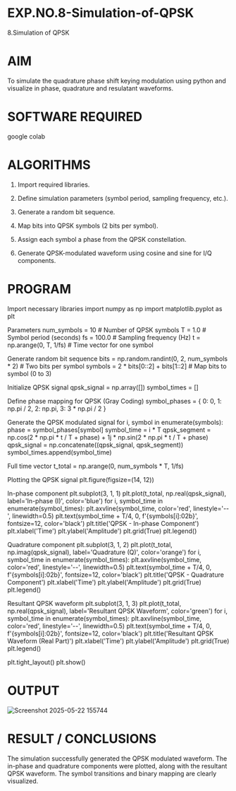 # EXP.NO.8-Simulation-of-QPSK

8.Simulation of QPSK

# AIM
To simulate the quadrature phase shift keying modulation using python and visualize in phase, quadrature and resulatant waveforms.

# SOFTWARE REQUIRED
google colab

# ALGORITHMS
1. Import required libraries.

2. Define simulation parameters (symbol period, sampling frequency, etc.).

3. Generate a random bit sequence.

4. Map bits into QPSK symbols (2 bits per symbol).

5. Assign each symbol a phase from the QPSK constellation.

6. Generate QPSK-modulated waveform using cosine and sine for I/Q components.


# PROGRAM
 Import necessary libraries
import numpy as np
import matplotlib.pyplot as plt

 Parameters
num_symbols = 10             # Number of QPSK symbols
T = 1.0                      # Symbol period (seconds)
fs = 100.0                   # Sampling frequency (Hz)
t = np.arange(0, T, 1/fs)    # Time vector for one symbol

 Generate random bit sequence
bits = np.random.randint(0, 2, num_symbols * 2)  # Two bits per symbol
symbols = 2 * bits[0::2] + bits[1::2]            # Map bits to symbol (0 to 3)

 Initialize QPSK signal
qpsk_signal = np.array([])
symbol_times = []

 Define phase mapping for QPSK (Gray Coding)
symbol_phases = {
    0: 0,
    1: np.pi / 2,
    2: np.pi,
    3: 3 * np.pi / 2
}

 Generate the QPSK modulated signal
for i, symbol in enumerate(symbols):
    phase = symbol_phases[symbol]
    symbol_time = i * T
    qpsk_segment = np.cos(2 * np.pi * t / T + phase) + 1j * np.sin(2 * np.pi * t / T + phase)
    qpsk_signal = np.concatenate((qpsk_signal, qpsk_segment))
    symbol_times.append(symbol_time)

 Full time vector
t_total = np.arange(0, num_symbols * T, 1/fs)

 Plotting the QPSK signal
plt.figure(figsize=(14, 12))

In-phase component
plt.subplot(3, 1, 1)
plt.plot(t_total, np.real(qpsk_signal), label='In-phase (I)', color='blue')
for i, symbol_time in enumerate(symbol_times):
    plt.axvline(symbol_time, color='red', linestyle='--', linewidth=0.5)
    plt.text(symbol_time + T/4, 0, f'{symbols[i]:02b}', fontsize=12, color='black')
plt.title('QPSK - In-phase Component')
plt.xlabel('Time')
plt.ylabel('Amplitude')
plt.grid(True)
plt.legend()

 Quadrature component
plt.subplot(3, 1, 2)
plt.plot(t_total, np.imag(qpsk_signal), label='Quadrature (Q)', color='orange')
for i, symbol_time in enumerate(symbol_times):
    plt.axvline(symbol_time, color='red', linestyle='--', linewidth=0.5)
    plt.text(symbol_time + T/4, 0, f'{symbols[i]:02b}', fontsize=12, color='black')
plt.title('QPSK - Quadrature Component')
plt.xlabel('Time')
plt.ylabel('Amplitude')
plt.grid(True)
plt.legend()

 Resultant QPSK waveform
plt.subplot(3, 1, 3)
plt.plot(t_total, np.real(qpsk_signal), label='Resultant QPSK Waveform', color='green')
for i, symbol_time in enumerate(symbol_times):
    plt.axvline(symbol_time, color='red', linestyle='--', linewidth=0.5)
    plt.text(symbol_time + T/4, 0, f'{symbols[i]:02b}', fontsize=12, color='black')
plt.title('Resultant QPSK Waveform (Real Part)')
plt.xlabel('Time')
plt.ylabel('Amplitude')
plt.grid(True)
plt.legend()

plt.tight_layout()
plt.show()
# OUTPUT
![Screenshot 2025-05-22 155744](https://github.com/user-attachments/assets/9f8eaf83-1b9d-4e33-9337-7fe8ad895038)


 
# RESULT / CONCLUSIONS
The simulation successfully generated the QPSK modulated waveform. The in-phase and quadrature components were plotted, along with the resultant QPSK waveform. The symbol transitions and binary mapping are clearly visualized.
